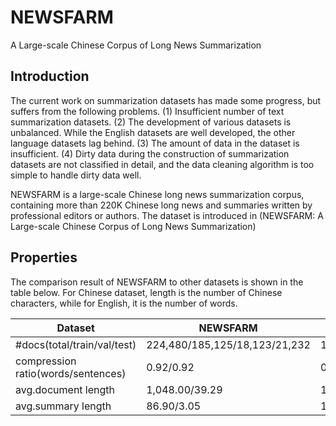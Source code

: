 # NEWSFARM
A Large-scale Chinese Corpus of Long News Summarization
## Introduction
The current work on summarization datasets has made some progress, but suffers from the following problems. 
(1) Insufficient number of text summarization datasets. 
(2) The development of various datasets is unbalanced. While the English datasets are well developed, the other language datasets lag behind. 
(3) The amount of data in the dataset is insufficient. 
(4) Dirty data during the construction of summarization datasets are not classified in detail, and the data cleaning algorithm is too simple to handle dirty data well.

NEWSFARM is a large-scale Chinese long news summarization corpus, containing more than 220K Chinese long news and summaries written by professional editors or authors.
The dataset is introduced in (NEWSFARM: A Large-scale Chinese Corpus of Long News Summarization)

## Properties
The comparison result of NEWSFARM to other datasets is shown in the table below. For Chinese dataset, length is the number of Chinese characters, while for English, it is the number of words.

| Dataset | NEWSFARM | CLES | LCSTS | CNN/DM |
| ----------- | ----------- | ----------- | ----------- | ----------- |
| #docs(total/train/val/test) | 224,480/185,125/18,123/21,232 | 103,893/95,000/3,839/5,000 | 2,412,163/2,400,391/10,666/1,106 | 312,085/287,227/13,368/11,490 |
| compression ratio(words/sentences) | 0.92/0.92 | 0.93/0.92 | 0.83/0.90 | 0.93/0.88 |
| avg.document length | 1,048.00/39.29 | 1,584.00/36.00 | 108.80/10.13 | 687.09/31.66 |
| avg.summary length | 86.90/3.05 | 106.00/3.00 | 19.00/1.00 | 48.49/3.73 |
